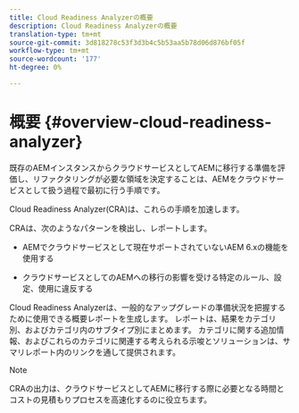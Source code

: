 ```yaml
---
title: Cloud Readiness Analyzerの概要
description: Cloud Readiness Analyzerの概要
translation-type: tm+mt
source-git-commit: 3d818278c53f3d3b4c5b53aa5b78d06d876bf05f
workflow-type: tm+mt
source-wordcount: '177'
ht-degree: 0%

---
```



# 概要 {#overview-cloud-readiness-analyzer}

既存のAEMインスタンスからクラウドサービスとしてAEMに移行する準備を評価し、リファクタリングが必要な領域を決定することは、AEMをクラウドサービスとして扱う過程で最初に行う手順です。

Cloud Readiness Analyzer(CRA)は、これらの手順を加速します。

CRAは、次のようなパターンを検出し、レポートします。

* AEMでクラウドサービスとして現在サポートされていないAEM 6.xの機能を使用する

* クラウドサービスとしてのAEMへの移行の影響を受ける特定のルール、設定、使用に違反する

Cloud Readiness Analyzerは、一般的なアップグレードの準備状況を把握するために使用できる概要レポートを生成します。  レポートは、結果をカテゴリ別、およびカテゴリ内のサブタイプ別にまとめます。 カテゴリに関する追加情報、およびこれらのカテゴリに関連する考えられる示唆とソリューションは、サマリレポート内のリンクを通して提供されます。

>[!NOTE]
>CRAの出力は、クラウドサービスとしてAEMに移行する際に必要となる時間とコストの見積もりプロセスを高速化するのに役立ちます。